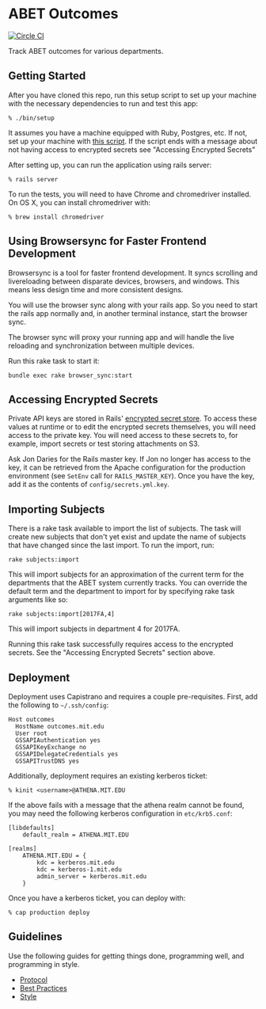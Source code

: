 # ABET Outcomes

[![Circle CI](https://circleci.com/gh/MIT-IR/abet.svg?style=svg)](https://circleci.com/gh/MIT-IR/abet)

Track ABET outcomes for various departments.

## Getting Started

After you have cloned this repo, run this setup script to set up your machine
with the necessary dependencies to run and test this app:

    % ./bin/setup

It assumes you have a machine equipped with Ruby, Postgres, etc. If not, set up
your machine with [this script]. If the script ends with a message about not
having access to encrypted secrets see "Accessing Encrypted Secrets"

[this script]: https://github.com/thoughtbot/laptop

After setting up, you can run the application using rails server:

    % rails server

To run the tests, you will need to have Chrome and chromedriver installed. On OS
X, you can install chromedriver with:

    % brew install chromedriver

## Using Browsersync for Faster Frontend Development

Browsersync is a tool for faster frontend development. It syncs scrolling and
livereloading between disparate devices, browsers, and windows. This means less
design time and more consistent designs.

You will use the browser sync along with your rails app. So you need to start
the rails app normally and, in another terminal instance, start the browser
sync.

The browser sync will proxy your running app and will handle the live reloading
and synchronization between multiple devices.

Run this rake task to start it:

    bundle exec rake browser_sync:start

## Accessing Encrypted Secrets

Private API keys are stored in Rails' [encrypted secret store]. To access these
values at runtime or to edit the encrypted secrets themselves, you will need
access to the private key. You will need access to these secrets to, for
example, import secrets or test storing attachments on S3.

Ask Jon Daries for the Rails master key. If Jon no longer has access to the key,
it can be retrieved from the Apache configuration for the production environment
(see `SetEnv` call for `RAILS_MASTER_KEY`). Once you have the key, add it as the
contents of `config/secrets.yml.key`.

[encrypted secret store]: http://guides.rubyonrails.org/5_1_release_notes.html#encrypted-secrets

## Importing Subjects

There is a rake task available to import the list of subjects. The task will
create new subjects that don't yet exist and update the name of subjects that
have changed since the last import. To run the import, run:

    rake subjects:import

This will import subjects for an approximation of the current term for the
departments that the ABET system currently tracks. You can override the default
term and the department to import for by specifying rake task arguments like so:

    rake subjects:import[2017FA,4]

This will import subjects in department 4 for 2017FA.

Running this rake task successfully requires access to the encrypted secrets.
See the "Accessing Encrypted Secrets" section above.

## Deployment

Deployment uses Capistrano and requires a couple pre-requisites. First, add the
following to `~/.ssh/config`:

    Host outcomes
      HostName outcomes.mit.edu
      User root
      GSSAPIAuthentication yes
      GSSAPIKeyExchange no
      GSSAPIDelegateCredentials yes
      GSSAPITrustDNS yes

Additionally, deployment requires an existing kerberos ticket:

    % kinit <username>@ATHENA.MIT.EDU

If the above fails with a message that the athena realm cannot be found, you may
need the following kerberos configuration in `etc/krb5.conf`:

    [libdefaults]
        default_realm = ATHENA.MIT.EDU

    [realms]
        ATHENA.MIT.EDU = {
            kdc = kerberos.mit.edu
            kdc = kerberos-1.mit.edu
            admin_server = kerberos.mit.edu
        }

Once you have a kerberos ticket, you can deploy with:

    % cap production deploy

## Guidelines

Use the following guides for getting things done, programming well, and
programming in style.

* [Protocol](http://github.com/thoughtbot/guides/blob/master/protocol)
* [Best Practices](http://github.com/thoughtbot/guides/blob/master/best-practices)
* [Style](http://github.com/thoughtbot/guides/blob/master/style)
